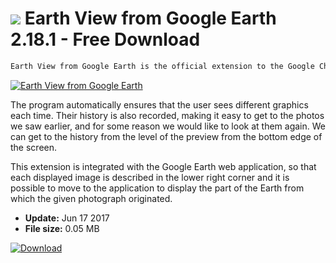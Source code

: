 # ![](https://cdn.softexe.net/static/icon/d/earth-view-from-google-earth-10981.png) Earth View from Google Earth 2.18.1 - Free Download

```sh
Earth View from Google Earth is the official extension to the Google Chrome browser, which in every new tab opens provides access to interesting satellite images of the Earth, coming directly from the title Google Earth.
```
[![Earth View from Google Earth](https:https://tse2.mm.bing.net/th?id=OIP.NB9XD_3Kw37GOiiK4MV_ZgHaFM&pid=Api)](https://softexe.net/win/internet/browser-add-ons/earth-view-from-google-earth:pRahp.html)

The program automatically ensures that the user sees different graphics each time. Their history is also recorded, making it easy to get to the photos we saw earlier, and for some reason we would like to look at them again. We can get to the history from the level of the preview from the bottom edge of the screen.
 
 This extension is integrated with the Google Earth web application, so that each displayed image is described in the lower right corner and it is possible to move to the application to display the part of the Earth from which the given photograph originated.


- **Update:** Jun 17 2017
- **File size:** 0.05 MB

[![Download](https://cdn.softexe.net/static/img/download.png)](https://softexe.net/win/internet/browser-add-ons/earth-view-from-google-earth:pRahp.html)


